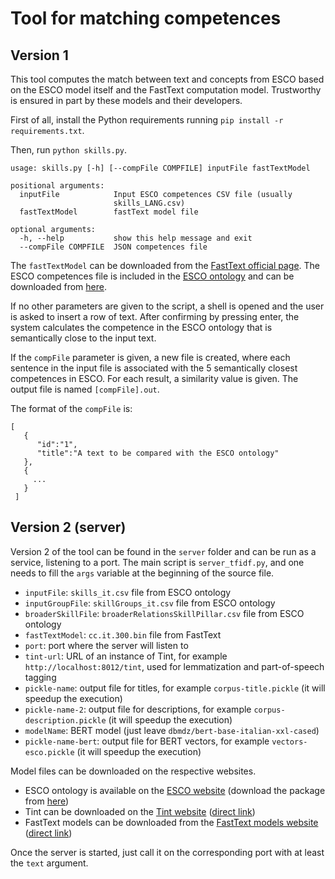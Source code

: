 # Tool for matching competences

## Version 1
This tool computes the match between text and concepts from ESCO based on the ESCO model itself and the FastText computation model. Trustworthy is ensured in part by these models and their developers.

First of all, install the Python requirements running `pip install -r requirements.txt`.

Then, run `python skills.py`.

```
usage: skills.py [-h] [--compFile COMPFILE] inputFile fastTextModel

positional arguments:
  inputFile            Input ESCO competences CSV file (usually
                       skills_LANG.csv)
  fastTextModel        fastText model file

optional arguments:
  -h, --help           show this help message and exit
  --compFile COMPFILE  JSON competences file
```

The `fastTextModel` can be downloaded from the [FastText official page](https://fasttext.cc/).
The ESCO competences file is included in the [ESCO ontology](https://ec.europa.eu/esco/resources/data/static/model/html/model.xhtml) and can be downloaded from [here](https://ec.europa.eu/esco/portal).

If no other parameters are given to the script, a shell is opened and the user is asked to insert a row of text. After confirming by pressing enter, the system calculates the competence in the ESCO ontology that is semantically close to the input text.

If the `compFile` parameter is given, a new file is created, where each sentence in the input file is associated with the 5 semantically closest competences in ESCO. For each result, a similarity value is given. The output file is named `[compFile].out`.

The format of the `compFile` is:

```
[
   {
      "id":"1",
      "title":"A text to be compared with the ESCO ontology"
   },
   {
     ...
   }
 ]
 ```

## Version 2 (server)

Version 2 of the tool can be found in the `server` folder and can be run as a service, listening to a port.
The main script is `server_tfidf.py`, and one needs to fill the `args` variable at the beginning of the source file.

* `inputFile`: `skills_it.csv` file from ESCO ontology
* `inputGroupFile`: `skillGroups_it.csv` file from ESCO ontology
* `broaderSkillFile`: `broaderRelationsSkillPillar.csv` file from ESCO ontology
* `fastTextModel`: `cc.it.300.bin` file from FastText
* `port`: port where the server will listen to
* `tint-url`: URL of an instance of Tint, for example `http://localhost:8012/tint`, used for lemmatization and part-of-speech tagging
* `pickle-name`: output file for titles, for example `corpus-title.pickle` (it will speedup the execution)
* `pickle-name-2`: output file for descriptions, for example `corpus-description.pickle` (it will speedup the execution)
* `modelName`: BERT model (just leave `dbmdz/bert-base-italian-xxl-cased`)
* `pickle-name-bert`: output file for BERT vectors, for example `vectors-esco.pickle` (it will speedup the execution)

Model files can be downloaded on the respective websites.

* ESCO ontology is available on the [ESCO website](https://ec.europa.eu/esco/portal/home) (download the package from [here](https://ec.europa.eu/esco/portal/download))
* Tint can be downloaded on the [Tint website](https://tint.fbk.eu/) ([direct link](https://dhsite.fbk.eu/tint-release/0.3/tint-0.3-complete.tar.gz))
* FastText models can be downloaded from the [FastText models website](https://fasttext.cc/docs/en/crawl-vectors.html) ([direct link](https://dl.fbaipublicfiles.com/fasttext/vectors-crawl/cc.it.300.bin.gz))

Once the server is started, just call it on the corresponding port with at least the `text` argument.
